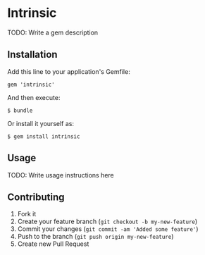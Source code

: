 # Intrinsic

TODO: Write a gem description

## Installation

Add this line to your application's Gemfile:

    gem 'intrinsic'

And then execute:

    $ bundle

Or install it yourself as:

    $ gem install intrinsic

## Usage

TODO: Write usage instructions here

## Contributing

1. Fork it
2. Create your feature branch (`git checkout -b my-new-feature`)
3. Commit your changes (`git commit -am 'Added some feature'`)
4. Push to the branch (`git push origin my-new-feature`)
5. Create new Pull Request
